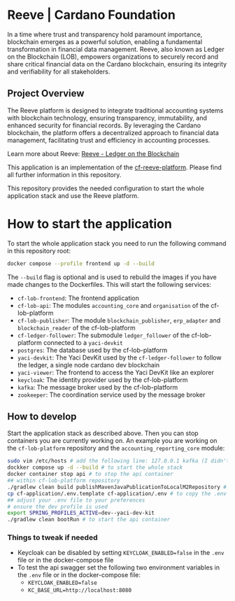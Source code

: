 # Reeve | Cardano Foundation
In a time where trust and transparency hold paramount importance, blockchain emerges as a powerful solution, enabling a fundamental transformation in financial data management.
Reeve, also known as Ledger on the Blockchain (LOB), empowers organizations to securely record and share critical financial data on the Cardano blockchain, ensuring its integrity and verifiability for all stakeholders.

## Project Overview
The Reeve platform is designed to integrate traditional accounting systems with blockchain technology, ensuring transparency, immutability, and enhanced security for financial records. By leveraging the Cardano blockchain, the platform offers a decentralized approach to financial data management, facilitating trust and efficiency in accounting processes.

Learn more about Reeve: [Reeve - Ledger on the Blockchain](https://www.cardanofoundation.org/blog/boosting-transparency-on-chain-financial-report)


This application is an implementation of the [cf-reeve-platform](https://github.com/cardano-foundation/cf-reeve-platform). 
Please find all further information in this repository.

This repository provides the needed configuration to start the whole application stack and use the Reeve platform. 

# How to start the application
To start the whole application stack you need to run the following command in this repository root:
```bash
docker compose --profile frontend up -d --build
```
The `--build` flag is optional and is used to rebuild the images if you have made changes to the Dockerfiles.
This will start the following services:
- `cf-lob-frontend`: The frontend application
- `cf-lob-api`: The modules `accounting_core` and `organisation` of the cf-lob-platform
- `cf-lob-publisher`: The module `blockchain_publisher`, `erp_adapter` and `blockchain_reader` of the cf-lob-platform
- `cf-ledger-follower`: The submodule `ledger_follower` of the cf-lob-platform connected to a `yaci-devkit`
- `postgres`: The database used by the cf-lob-platform
- `yaci-devkit`: The Yaci DevKit used by the `cf-ledger-follower` to follow the ledger, a single node cardano dev blockchain
- `yaci-viewer`: The frontend to access the Yaci DevKit like an explorer
- `keycloak`: The identity provider used by the cf-lob-platform
- `kafka`: The message broker used by the cf-lob-platform
- `zookeeper`: The coordination service used by the message broker

## How to develop
Start the application stack as described above. Then you can stop containers you are currently working on.
An example you are working on the `cf-lob-platform` repository and the `accounting_reporting_core` module:
```bash
sudo vim /etc/hosts # add the following line: 127.0.0.1 kafka (I didn't found a better way to do this yet, this needs to be done only once)
dockker compose up -d --build # to start the whole stack
docker container stop api # to stop the api container
## within cf-lob-platform repository 
./gradlew clean build publishMavenJavaPublicationToLocalM2Repository # to build the module and publish the artifacts to your local m2 repository
cp cf-application/.env.template cf-application/.env # to copy the .env file
## adjust your .env file to your preferences
# ensure the dev profile is used
export SPRING_PROFILES_ACTIVE=dev--yaci-dev-kit
./gradlew clean bootRun # to start the api container
```

### Things to tweak if needed
- Keycloak can be disabled by setting `KEYCLOAK_ENABLED=false` in the `.env` file or in the docker-compose file 
- To test the api swagger set the following two environment variables in the `.env` file or in the docker-compose file:
  - `KEYCLOAK_ENABLED=false`
  - `KC_BASE_URL=http://localhost:8080`